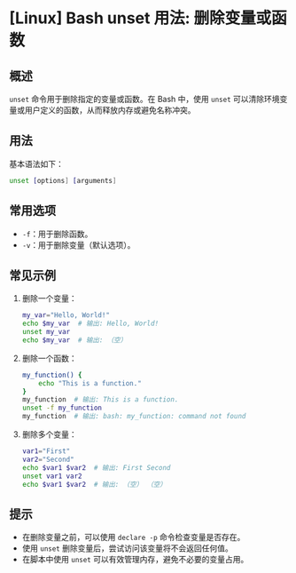 # [Linux] Bash unset 用法: 删除变量或函数

## 概述
`unset` 命令用于删除指定的变量或函数。在 Bash 中，使用 `unset` 可以清除环境变量或用户定义的函数，从而释放内存或避免名称冲突。

## 用法
基本语法如下：
```bash
unset [options] [arguments]
```

## 常用选项
- `-f`：用于删除函数。
- `-v`：用于删除变量（默认选项）。

## 常见示例
1. 删除一个变量：
   ```bash
   my_var="Hello, World!"
   echo $my_var  # 输出: Hello, World!
   unset my_var
   echo $my_var  # 输出: （空）
   ```

2. 删除一个函数：
   ```bash
   my_function() {
       echo "This is a function."
   }
   my_function  # 输出: This is a function.
   unset -f my_function
   my_function  # 输出: bash: my_function: command not found
   ```

3. 删除多个变量：
   ```bash
   var1="First"
   var2="Second"
   echo $var1 $var2  # 输出: First Second
   unset var1 var2
   echo $var1 $var2  # 输出: （空） （空）
   ```

## 提示
- 在删除变量之前，可以使用 `declare -p` 命令检查变量是否存在。
- 使用 `unset` 删除变量后，尝试访问该变量将不会返回任何值。
- 在脚本中使用 `unset` 可以有效管理内存，避免不必要的变量占用。